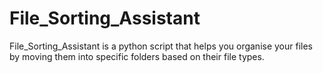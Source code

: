 # File_Sorting_Assistant
File_Sorting_Assistant is a python script that helps you organise your files by moving them into specific folders based on their file types.   
